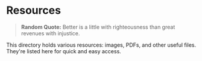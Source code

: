 # Resources

> **Random Quote:** Better is a little with righteousness than great revenues with injustice.

This directory holds various resources: images, PDFs, and other useful files. They're listed here for quick and easy access.
